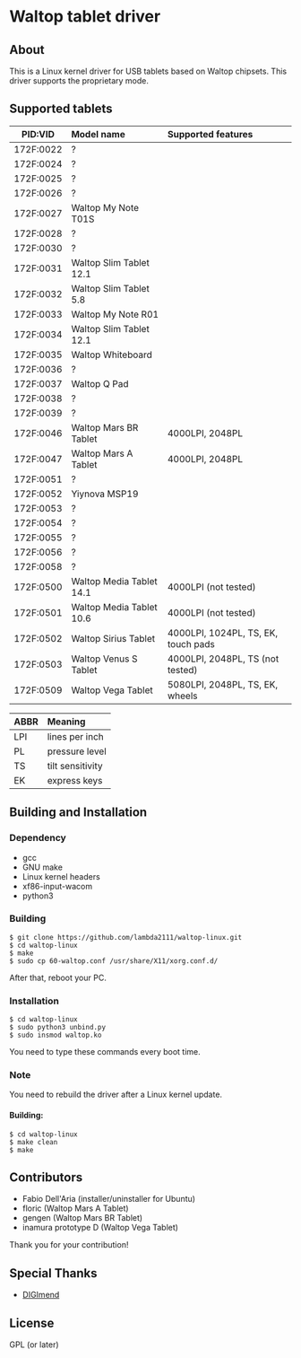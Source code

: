 Waltop tablet driver
==========

About
----------

This is a Linux kernel driver for USB tablets based on Waltop chipsets. This driver supports the proprietary mode.

Supported tablets
----------

| PID:VID |Model name              |Supported features                 |
|:-------:|:-----------------------|:----------------------------------|
|172F:0022|?                       |                                   |
|172F:0024|?                       |                                   |
|172F:0025|?                       |                                   |
|172F:0026|?                       |                                   |
|172F:0027|Waltop My Note T01S     |                                   |
|172F:0028|?                       |                                   |
|172F:0030|?                       |                                   |
|172F:0031|Waltop Slim Tablet 12.1 |                                   |
|172F:0032|Waltop Slim Tablet 5.8  |                                   |
|172F:0033|Waltop My Note R01      |                                   |
|172F:0034|Waltop Slim Tablet 12.1 |                                   |
|172F:0035|Waltop Whiteboard       |                                   |
|172F:0036|?                       |                                   |
|172F:0037|Waltop Q Pad            |                                   |
|172F:0038|?                       |                                   |
|172F:0039|?                       |                                   |
|172F:0046|Waltop Mars BR Tablet   |4000LPI, 2048PL                    |
|172F:0047|Waltop Mars A Tablet    |4000LPI, 2048PL                    |
|172F:0051|?                       |                                   |
|172F:0052|Yiynova MSP19           |                                   |
|172F:0053|?                       |                                   |
|172F:0054|?                       |                                   |
|172F:0055|?                       |                                   |
|172F:0056|?                       |                                   |
|172F:0058|?                       |                                   |
|172F:0500|Waltop Media Tablet 14.1|4000LPI (not tested)               |
|172F:0501|Waltop Media Tablet 10.6|4000LPI (not tested)               |
|172F:0502|Waltop Sirius Tablet    |4000LPI, 1024PL, TS, EK, touch pads|
|172F:0503|Waltop Venus S Tablet   |4000LPI, 2048PL, TS  (not tested)  |
|172F:0509|Waltop Vega Tablet      |5080LPI, 2048PL, TS, EK, wheels    |

|ABBR|Meaning         |
|:---|:---------------|
|LPI |lines per inch  |
|PL  |pressure level  |
|TS  |tilt sensitivity|
|EK  |express keys    |

Building and Installation 
----------

### Dependency

- gcc
- GNU make
- Linux kernel headers
- xf86-input-wacom
- python3

### Building

    $ git clone https://github.com/lambda2111/waltop-linux.git
    $ cd waltop-linux
    $ make
    $ sudo cp 60-waltop.conf /usr/share/X11/xorg.conf.d/

After that, reboot your PC.

### Installation

    $ cd waltop-linux
    $ sudo python3 unbind.py
    $ sudo insmod waltop.ko

You need to type these commands every boot time.

### Note

You need to rebuild the driver after a Linux kernel update.

#### Building:

    $ cd waltop-linux
    $ make clean
    $ make

Contributors
----------

- Fabio Dell'Aria (installer/uninstaller for Ubuntu)
- floric (Waltop Mars A Tablet)
- gengen (Waltop Mars BR Tablet)
- inamura prototype D (Waltop Vega Tablet)

Thank you for your contribution!

Special Thanks
----------

- [DIGImend](https://digimend.github.io/)

License
----------

GPL (or later)